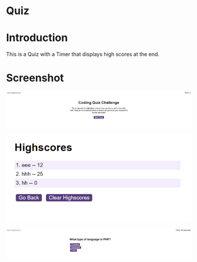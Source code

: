 # Quiz

# Introduction

This is a Quiz with a Timer that displays high scores at the end. 

# Screenshot

![Start Quiz](./assets/screenshots/startquiz.PNG "Start Quiz")

![High Scores](./assets/screenshots/highscores.PNG "High Scores")

![Quiz](./assets/screenshots/QUIZ.PNG "Quiz")
